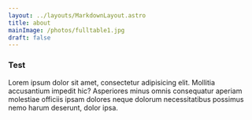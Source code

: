 ```yaml
---
layout: ../layouts/MarkdownLayout.astro
title: about
mainImage: /photos/fulltable1.jpg
draft: false
---
```


### Test

Lorem ipsum dolor sit amet, consectetur adipisicing elit. Mollitia accusantium impedit hic? Asperiores minus omnis consequatur aperiam molestiae officiis ipsam dolores neque dolorum necessitatibus possimus nemo harum deserunt, dolor ipsa.
